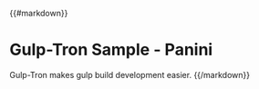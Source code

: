 <!---
title: gulp-tron sample - Panini
description: gulp-tron sample to build 'panini' project
--->

{{#markdown}}

# Gulp-Tron Sample - Panini

Gulp-Tron makes gulp build development easier.
{{/markdown}}
